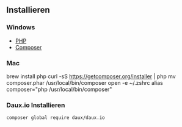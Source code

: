 ## Installieren

### Windows
* [PHP](https://windows.php.net/download)
* [Composer](https://getcomposer.org/)

### Mac
brew install php
curl -sS https://getcomposer.org/installer | php
mv composer.phar /usr/local/bin/composer
open -e  ~/.zshrc
alias composer="php /usr/local/bin/composer"
### Daux.io Installieren

```
composer global require daux/daux.io

```

